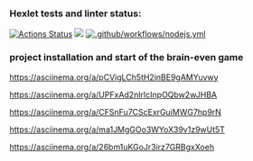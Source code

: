 ### Hexlet tests and linter status:
[![Actions Status](https://github.com/reggullus/frontend-project-lvl1/workflows/hexlet-check/badge.svg)](https://github.com/reggullus/frontend-project-lvl1/actions)
<a href="https://codeclimate.com/github/reggullus/frontend-project-lvl1/maintainability"><img src="https://api.codeclimate.com/v1/badges/fa7cdd9c8d91ff1b335f/maintainability" /></a>
[![.github/workflows/nodejs.yml](https://github.com/reggullus/frontend-project-lvl1/actions/workflows/nodejs.yml/badge.svg)](https://github.com/reggullus/frontend-project-lvl1/actions/workflows/nodejs.yml)
### project installation and start of the brain-even game
https://asciinema.org/a/pCVigLCh5tH2inBE9gAMYuvwy

https://asciinema.org/a/UPFxAd2nlrIcInpOQbw2wJHBA

https://asciinema.org/a/CFSnFu7CScExrGuiMWG7hp9rN

https://asciinema.org/a/ma1JMgGOo3WYoX39v1z9wUt5T

https://asciinema.org/a/26bm1uKGoJr3irz7GRBgxXoeh